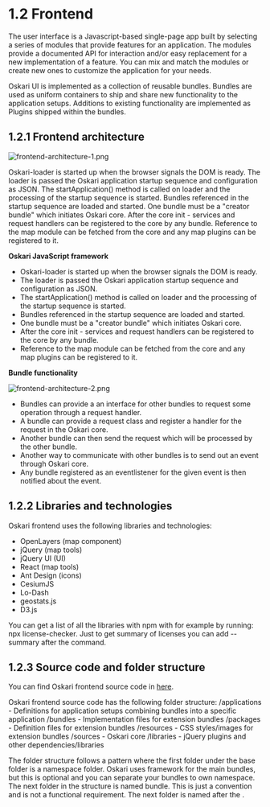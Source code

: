 # 1.2 Frontend

The user interface is a Javascript-based single-page app built by selecting a series of modules that provide features for an application. The modules provide a documented API for interaction and/or easy replacement for a new implementation of a feature. You can mix and match the modules or create new ones to customize the application for your needs.

Oskari UI is implemented as a collection of reusable bundles. Bundles are used as uniform containers to ship and share new functionality to the application setups. Additions to existing functionality are implemented as Plugins shipped within the bundles.

## 1.2.1 Frontend architecture

![frontend-architecture-1.png](../_resources/frontend-architecture-1.png)

Oskari-loader is started up when the browser signals the DOM is ready. The loader is passed the Oskari application startup sequence and configuration as JSON. The startApplication() method is called on loader and the processing of the startup sequence is started. Bundles referenced in the startup sequence are loaded and started. One bundle must be a "creator bundle" which initiates Oskari core. After the core init - services and request handlers can be registered to the core by any bundle. Reference to the map module can be fetched from the core and any map plugins can be registered to it.

**Oskari JavaScript framework**

* Oskari-loader is started up when the browser signals the DOM is ready.
* The loader is passed the Oskari application startup sequence and configuration as JSON.
* The startApplication() method is called on loader and the processing of the startup sequence is started.
* Bundles referenced in the startup sequence are loaded and started.
* One bundle must be a "creator bundle" which initiates Oskari core.
* After the core init - services and request handlers can be registered to the core by any bundle.
* Reference to the map module can be fetched from the core and any map plugins can be registered to it.

**Bundle functionality**

![frontend-architecture-2.png](../_resources/frontend-architecture-2.png)

* Bundles can provide a an interface for other bundles to request some operation through a request handler.
* A bundle can provide a request class and register a handler for the request in the Oskari core.
* Another bundle can then send the request which will be processed by the other bundle.
* Another way to communicate with other bundles is to send out an event through Oskari core.
* Any bundle registered as an eventlistener for the given event is then notified about the event.

## 1.2.2 Libraries and technologies

Oskari frontend uses the following libraries and technologies:

* OpenLayers (map component)
* jQuery (map tools)
* jQuery UI (UI)
* React (map tools)
* Ant Design (icons)
* CesiumJS
* Lo-Dash
* geostats.js
* D3.js

You can get a list of all the libraries with npm with for example by running: npx license-checker. Just to get summary of licenses you can add --summary after the command.

## 1.2.3 Source code and folder structure

You can find Oskari frontend source code in [here](https://github.com/oskariorg/oskari-frontend).

Oskari frontend source code has the following folder structure:
/applications - Definitions for application setups combining bundles into a specific application
/bundles - Implementation files for extension bundles
/packages - Definition files for extension bundles
/resources - CSS styles/images for extension bundles
/sources - Oskari core
/libraries - jQuery plugins and other dependencies/libraries

The folder structure follows a pattern where the first folder under the base folder is a namespace folder. Oskari uses framework for the main bundles, but this is optional and you can separate your bundles to own namespace. The next folder in the structure is named bundle. This is just a convention and is not a functional requirement. The next folder is named after the <bundle-identifier>.